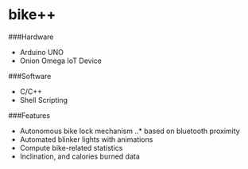 # bike++

###Hardware
* Arduino UNO
* Onion Omega IoT Device

###Software
* C/C++
* Shell Scripting 

###Features
* Autonomous bike lock mechanism
..* based on bluetooth proximity
* Automated blinker lights with animations
* Compute bike-related statistics
* Inclination, and calories burned data
